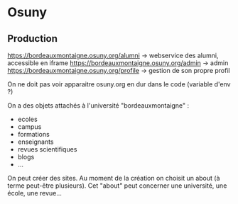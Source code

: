 # Osuny

## Production

https://bordeauxmontaigne.osuny.org/alumni -> webservice des alumni, accessible en iframe
https://bordeauxmontaigne.osuny.org/admin -> admin
https://bordeauxmontaigne.osuny.org/profile -> gestion de son propre profil


On ne doit pas voir apparaitre osuny.org en dur dans le code (variable d'env ?)

On a des objets attachés à l'université "bordeauxmontaigne" :
- ecoles
- campus
- formations
- enseignants
- revues scientifiques
- blogs
- ...

On peut créer des sites.
Au moment de la création on choisit un about (à terme peut-être plusieurs).
Cet "about" peut concerner une université, une école, une revue...
